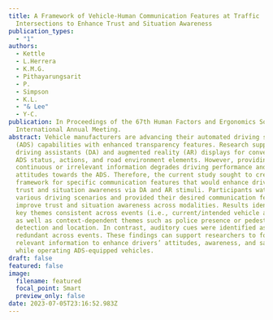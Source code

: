 ```yaml
---
title: A Framework of Vehicle-Human Communication Features at Traffic
  Intersections to Enhance Trust and Situation Awareness
publication_types:
  - "1"
authors:
  - Kettle
  - L.Herrera
  - K.M.G.
  - Pithayarungsarit
  - P.
  - Simpson
  - K.L.
  - "& Lee"
  - Y-C.
publication: In Proceedings of the 67th Human Factors and Ergonomics Society
  International Annual Meeting.
abstract: Vehicle manufacturers are advancing their automated driving system
  (ADS) capabilities with enhanced transparency features. Research supports
  driving assistants (DA) and augmented reality (AR) displays for conveying the
  ADS status, actions, and road environment elements. However, providing
  continuous or irrelevant information degrades driving performance and
  attitudes towards the ADS. Therefore, the current study sought to create a
  framework for specific communication features that would enhance drivers’
  trust and situation awareness via DA and AR stimuli. Participants watched
  various driving scenarios and provided their desired communication features to
  improve trust and situation awareness across modalities. Results identified
  key themes consistent across events (i.e., current/intended vehicle actions)
  as well as context-dependent themes such as police presence or pedestrian
  detection and location. In contrast, auditory cues were identified as
  redundant across events. These findings can support researchers to focus on
  relevant information to enhance drivers’ attitudes, awareness, and safety
  while operating ADS-equipped vehicles.
draft: false
featured: false
image:
  filename: featured
  focal_point: Smart
  preview_only: false
date: 2023-07-05T23:16:52.983Z
---
```

